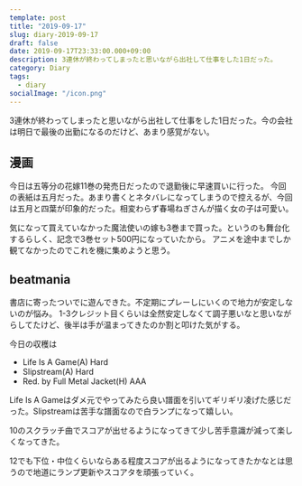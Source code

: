 ```yaml
---
template: post
title: "2019-09-17"
slug: diary-2019-09-17
draft: false
date: 2019-09-17T23:33:00.000+09:00
description: 3連休が終わってしまったと思いながら出社して仕事をした1日だった。
category: Diary
tags:
  - diary
socialImage: "/icon.png"
---
```


3連休が終わってしまったと思いながら出社して仕事をした1日だった。今の会社は明日で最後の出勤になるのだけど、あまり感覚がない。

## 漫画

今日は五等分の花嫁11巻の発売日だったので退勤後に早速買いに行った。
今回の表紙は五月だった。あまり書くとネタバレになってしまうので控えるが、今回は五月と四葉が印象的だった。相変わらず春場ねぎさんが描く女の子は可愛い。

気になって買えていなかった魔法使いの嫁も3巻まで買った。というのも舞台化するらしく、記念で3巻セット500円になっていたから。
アニメを途中までしか観てなかったのでこれを機に集めようと思う。

## beatmania

書店に寄ったついでに遊んできた。不定期にプレーしにいくので地力が安定しないのが悩み。
1-3クレジット目くらいは全然安定しなくて調子悪いなと思いながらしてたけど、後半は手が温まってきたのか割と叩けた気がする。

今日の収穫は
* Life Is A Game(A) Hard
* Slipstream(A) Hard
* Red. by Full Metal Jacket(H) AAA

Life Is A Gameはダメ元でやってみたら良い譜面を引いてギリギリ凌げた感じだった。Slipstreamは苦手な譜面なので白ランプになって嬉しい。

10のスクラッチ曲でスコアが出せるようになってきて少し苦手意識が減って楽しくなってきた。

12でも下位・中位くらいならある程度スコアが出るようになってきたかなとは思うので地道にランプ更新やスコアタを頑張っていく。